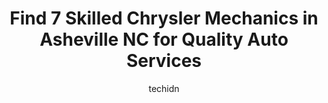 ---
layout: ampstory
image: https://images.unsplash.com/photo-1580151297944-7c4cedd0c5b2?ixlib=rb-4.0.3&ixid=MnwxMjA3fDB8MHxwaG90by1wYWdlfHx8fGVufDB8fHx8&auto=format&fit=crop&w=640&h=853&q=80
author: techidn
featured: false
description: Searching for the finest Chrysler Mechanic in Asheville NC, USA? Look no further than the 7 best Chrysler Mechanic in the area, where youll find a team of highly qualified professionals rea
title: Find 7 Skilled Chrysler Mechanics in Asheville NC for Quality Auto Services
cover:
   title: Find 7 Skilled Chrysler Mechanics in Asheville NC for Quality Auto Services
   subtitle: Rickpate
   background: https://images.unsplash.com/photo-1580151297944-7c4cedd0c5b2?ixlib=rb-4.0.3&ixid=MnwxMjA3fDB8MHxwaG90by1wYWdlfHx8fGVufDB8fHx8&auto=format&fit=crop&w=640&h=853&q=80

pages: 
 - layout: thirds
   top: <h1>#1 Jimmys Automotive Center</h1>
   bottom: "<p>JT is consistently EXCEPTIONAL! Jimmys always goes above and beyond to help its customers stay safe in whatever age auto they drive...their service techs are well-train</p>"
   background: https://www.knot35.com/toplist/wp-content/uploads/2023/06/best-chrysler-mechanic-1-in-asheville-nc-1685835798.jpeg
   backgroundblur: true
 - layout: thirds
   top: <h1>#2 Xpertech Car Care</h1>
   bottom: "<p>1295 Tunnel Rd, Asheville, NC 28805, United States</p>"
   background: https://www.knot35.com/toplist/wp-content/uploads/2023/06/best-chrysler-mechanic-2-in-asheville-nc-1685835799.jpeg
   cta:
      link: https://www.knot35.com/toplist/find-7-skilled-chrysler-mechanics-in-asheville-nc-for-quality-auto-services/
      text: Find 7 Skilled Chrysler Mechanics in Asheville NC for Quality Auto Services
 - layout: thirds
   top: <h1>#3 Curtis Hi Tech Auto Services Center</h1>
   bottom: "<p>1225, 1668 Tunnel Rd, Asheville, NC 28805, United States</p>"
   background: https://www.knot35.com/toplist/wp-content/uploads/2023/06/best-chrysler-mechanic-3-in-asheville-nc-1685835799.jpeg
   cta:
      link: https://www.knot35.com/toplist/find-7-skilled-chrysler-mechanics-in-asheville-nc-for-quality-auto-services/
      text: Find 7 Skilled Chrysler Mechanics in Asheville NC for Quality Auto Services
 - layout: thirds
   top: <h1>#4 Organic Mechanic</h1>
   bottom: "<p>568 Haywood Rd, Asheville, NC 28806, United States</p>"
   background: https://images.unsplash.com/photo-1484589065579-248aad0d8b13?ixlib=rb-4.0.3&ixid=MnwxMjA3fDB8MHxwaG90by1wYWdlfHx8fGVufDB8fHx8&auto=format&fit=crop&w=640&h=853&q=80
   cta:
      link: https://www.knot35.com/toplist/find-7-skilled-chrysler-mechanics-in-asheville-nc-for-quality-auto-services/
      text: Find 7 Skilled Chrysler Mechanics in Asheville NC for Quality Auto Services
 - layout: thirds
   top: <h1>#5 Come to You Automotive Repair (mobile mechanic) & Towing</h1>
   bottom: "<p>2 US-74 ALT, Asheville, NC 28801, United States</p>"
   background: https://images.unsplash.com/photo-1557672172-298e090bd0f1?ixlib=rb-4.0.3&ixid=MnwxMjA3fDB8MHxwaG90by1wYWdlfHx8fGVufDB8fHx8&auto=format&fit=crop&w=640&h=853&q=80
   cta:
      link: https://www.knot35.com/toplist/find-7-skilled-chrysler-mechanics-in-asheville-nc-for-quality-auto-services/
      text: Find 7 Skilled Chrysler Mechanics in Asheville NC for Quality Auto Services
 - layout: thirds
   top: <h1>#6 V Js Auto Services</h1>
   bottom: "<p>500 Lyman St, Asheville, NC 28801, United States</p>"
   background: https://images.unsplash.com/photo-1549241520-425e3dfc01cb?ixlib=rb-4.0.3&ixid=MnwxMjA3fDB8MHxwaG90by1wYWdlfHx8fGVufDB8fHx8&auto=format&fit=crop&w=640&h=853&q=80
   cta:
      link: https://www.knot35.com/toplist/find-7-skilled-chrysler-mechanics-in-asheville-nc-for-quality-auto-services/
      text: Find 7 Skilled Chrysler Mechanics in Asheville NC for Quality Auto Services
 - layout: thirds
   top: <h1>#7 Pro Automotive</h1>
   bottom: "<p>3113 Sweeten Creek Rd, Asheville, NC 28803, United States</p>"
   background: https://images.unsplash.com/photo-1509114397022-ed747cca3f65?ixlib=rb-4.0.3&ixid=MnwxMjA3fDB8MHxwaG90by1wYWdlfHx8fGVufDB8fHx8&auto=format&fit=crop&w=640&h=853&q=80
   cta:
      link: https://www.knot35.com/toplist/find-7-skilled-chrysler-mechanics-in-asheville-nc-for-quality-auto-services/
      text: Find 7 Skilled Chrysler Mechanics in Asheville NC for Quality Auto Services
 - layout: thirds
   middle: Continue reading...
   background: https://images.unsplash.com/photo-1547366785-564103df7e13?ixlib=rb-4.0.3&ixid=MnwxMjA3fDB8MHxwaG90by1wYWdlfHx8fGVufDB8fHx8&auto=format&fit=crop&w=640&h=853&q=80
   cta:
      link: https://www.knot35.com/toplist/find-7-skilled-chrysler-mechanics-in-asheville-nc-for-quality-auto-services/
      text: Find 7 Skilled Chrysler Mechanics in Asheville NC for Quality Auto Services
      
---